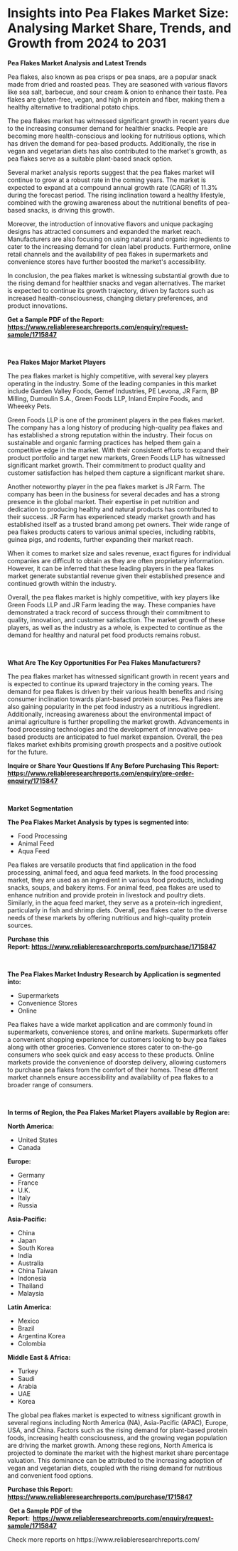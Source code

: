 <p><h1>Insights into Pea Flakes Market Size: Analysing Market Share, Trends, and Growth from 2024 to 2031</h1></p><p><strong>Pea Flakes Market Analysis and Latest Trends</strong></p>
<p><p>Pea flakes, also known as pea crisps or pea snaps, are a popular snack made from dried and roasted peas. They are seasoned with various flavors like sea salt, barbecue, and sour cream & onion to enhance their taste. Pea flakes are gluten-free, vegan, and high in protein and fiber, making them a healthy alternative to traditional potato chips.</p><p>The pea flakes market has witnessed significant growth in recent years due to the increasing consumer demand for healthier snacks. People are becoming more health-conscious and looking for nutritious options, which has driven the demand for pea-based products. Additionally, the rise in vegan and vegetarian diets has also contributed to the market's growth, as pea flakes serve as a suitable plant-based snack option.</p><p>Several market analysis reports suggest that the pea flakes market will continue to grow at a robust rate in the coming years. The market is expected to expand at a compound annual growth rate (CAGR) of 11.3% during the forecast period. The rising inclination toward a healthy lifestyle, combined with the growing awareness about the nutritional benefits of pea-based snacks, is driving this growth.</p><p>Moreover, the introduction of innovative flavors and unique packaging designs has attracted consumers and expanded the market reach. Manufacturers are also focusing on using natural and organic ingredients to cater to the increasing demand for clean label products. Furthermore, online retail channels and the availability of pea flakes in supermarkets and convenience stores have further boosted the market's accessibility.</p><p>In conclusion, the pea flakes market is witnessing substantial growth due to the rising demand for healthier snacks and vegan alternatives. The market is expected to continue its growth trajectory, driven by factors such as increased health-consciousness, changing dietary preferences, and product innovations.</p></p>
<p><strong>Get a Sample PDF of the Report:&nbsp; <a href="https://www.reliableresearchreports.com/enquiry/request-sample/1715847">https://www.reliableresearchreports.com/enquiry/request-sample/1715847</a></strong></p>
<p>&nbsp;</p>
<p><strong>Pea Flakes Major Market Players</strong></p>
<p><p>The pea flakes market is highly competitive, with several key players operating in the industry. Some of the leading companies in this market include Garden Valley Foods, Gemef Industries, PE Levona, JR Farm, BP Milling, Dumoulin S.A., Green Foods LLP, Inland Empire Foods, and Wheeeky Pets.</p><p>Green Foods LLP is one of the prominent players in the pea flakes market. The company has a long history of producing high-quality pea flakes and has established a strong reputation within the industry. Their focus on sustainable and organic farming practices has helped them gain a competitive edge in the market. With their consistent efforts to expand their product portfolio and target new markets, Green Foods LLP has witnessed significant market growth. Their commitment to product quality and customer satisfaction has helped them capture a significant market share.</p><p>Another noteworthy player in the pea flakes market is JR Farm. The company has been in the business for several decades and has a strong presence in the global market. Their expertise in pet nutrition and dedication to producing healthy and natural products has contributed to their success. JR Farm has experienced steady market growth and has established itself as a trusted brand among pet owners. Their wide range of pea flakes products caters to various animal species, including rabbits, guinea pigs, and rodents, further expanding their market reach.</p><p>When it comes to market size and sales revenue, exact figures for individual companies are difficult to obtain as they are often proprietary information. However, it can be inferred that these leading players in the pea flakes market generate substantial revenue given their established presence and continued growth within the industry.</p><p>Overall, the pea flakes market is highly competitive, with key players like Green Foods LLP and JR Farm leading the way. These companies have demonstrated a track record of success through their commitment to quality, innovation, and customer satisfaction. The market growth of these players, as well as the industry as a whole, is expected to continue as the demand for healthy and natural pet food products remains robust.</p></p>
<p>&nbsp;</p>
<p><strong>What Are The Key Opportunities For Pea Flakes Manufacturers?</strong></p>
<p><p>The pea flakes market has witnessed significant growth in recent years and is expected to continue its upward trajectory in the coming years. The demand for pea flakes is driven by their various health benefits and rising consumer inclination towards plant-based protein sources. Pea flakes are also gaining popularity in the pet food industry as a nutritious ingredient. Additionally, increasing awareness about the environmental impact of animal agriculture is further propelling the market growth. Advancements in food processing technologies and the development of innovative pea-based products are anticipated to fuel market expansion. Overall, the pea flakes market exhibits promising growth prospects and a positive outlook for the future.</p></p>
<p><strong>Inquire or Share Your Questions If Any Before Purchasing This Report: <a href="https://www.reliableresearchreports.com/enquiry/pre-order-enquiry/1715847">https://www.reliableresearchreports.com/enquiry/pre-order-enquiry/1715847</a></strong></p>
<p>&nbsp;</p>
<p><strong>Market Segmentation</strong></p>
<p><strong>The Pea Flakes Market Analysis by types is segmented into:</strong></p>
<p><ul><li>Food Processing</li><li>Animal Feed</li><li>Aqua Feed</li></ul></p>
<p><p>Pea flakes are versatile products that find application in the food processing, animal feed, and aqua feed markets. In the food processing market, they are used as an ingredient in various food products, including snacks, soups, and bakery items. For animal feed, pea flakes are used to enhance nutrition and provide protein in livestock and poultry diets. Similarly, in the aqua feed market, they serve as a protein-rich ingredient, particularly in fish and shrimp diets. Overall, pea flakes cater to the diverse needs of these markets by offering nutritious and high-quality protein sources.</p></p>
<p><strong>Purchase this Report:&nbsp;<a href="https://www.reliableresearchreports.com/purchase/1715847">https://www.reliableresearchreports.com/purchase/1715847</a></strong></p>
<p>&nbsp;</p>
<p><strong>The Pea Flakes Market Industry Research by Application is segmented into:</strong></p>
<p><ul><li>Supermarkets</li><li>Convenience Stores</li><li>Online</li></ul></p>
<p><p>Pea flakes have a wide market application and are commonly found in supermarkets, convenience stores, and online markets. Supermarkets offer a convenient shopping experience for customers looking to buy pea flakes along with other groceries. Convenience stores cater to on-the-go consumers who seek quick and easy access to these products. Online markets provide the convenience of doorstep delivery, allowing customers to purchase pea flakes from the comfort of their homes. These different market channels ensure accessibility and availability of pea flakes to a broader range of consumers.</p></p>
<p>&nbsp;</p>
<p><strong>In terms of Region, the Pea Flakes Market Players available by Region are:</strong></p>
<p>
    <p> <strong> North America: </strong>
        <ul>
            <li>United States</li>
            <li>Canada</li>
        </ul>
        </p> 
    <p> <strong> Europe: </strong>
        <ul>
            <li>Germany</li>
            <li>France</li>
            <li>U.K.</li>
            <li>Italy</li>
            <li>Russia</li>
        </ul>
        </p> 
    <p> <strong> Asia-Pacific: </strong>
        <ul>
            <li>China</li>
            <li>Japan</li>
            <li>South Korea</li>
            <li>India</li>
            <li>Australia</li>
            <li>China Taiwan</li>
            <li>Indonesia</li>
            <li>Thailand</li>
            <li>Malaysia</li>
        </ul>
        </p> 
    <p> <strong> Latin America: </strong>
        <ul>
            <li>Mexico</li>
            <li>Brazil</li>
            <li>Argentina Korea</li>
            <li>Colombia</li>
        </ul>
        </p> 
    <p> <strong> Middle East & Africa: </strong>
        <ul>
            <li>Turkey</li>
            <li>Saudi</li>
            <li>Arabia</li>
            <li>UAE</li>
            <li>Korea</li>
        </ul>
    </p>
    </p>
<p><p>The global pea flakes market is expected to witness significant growth in several regions including North America (NA), Asia-Pacific (APAC), Europe, USA, and China. Factors such as the rising demand for plant-based protein foods, increasing health consciousness, and the growing vegan population are driving the market growth. Among these regions, North America is projected to dominate the market with the highest market share percentage valuation. This dominance can be attributed to the increasing adoption of vegan and vegetarian diets, coupled with the rising demand for nutritious and convenient food options.</p></p>
<p><strong>Purchase this Report: <a href="https://www.reliableresearchreports.com/purchase/1715847">https://www.reliableresearchreports.com/purchase/1715847</a></strong></p>
<p>&nbsp;<strong>Get a Sample PDF of the Report:&nbsp;&nbsp;<a href="https://www.reliableresearchreports.com/enquiry/request-sample/1715847">https://www.reliableresearchreports.com/enquiry/request-sample/1715847</a></strong></p>
<p><strong></strong></p>
<p>Check more reports on https://www.reliableresearchreports.com/</p>